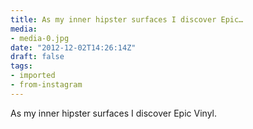 ```yaml
---
title: As my inner hipster surfaces I discover Epic…
media:
- media-0.jpg
date: "2012-12-02T14:26:14Z"
draft: false
tags:
- imported
- from-instagram
---
```

As my inner hipster surfaces I discover Epic Vinyl.
